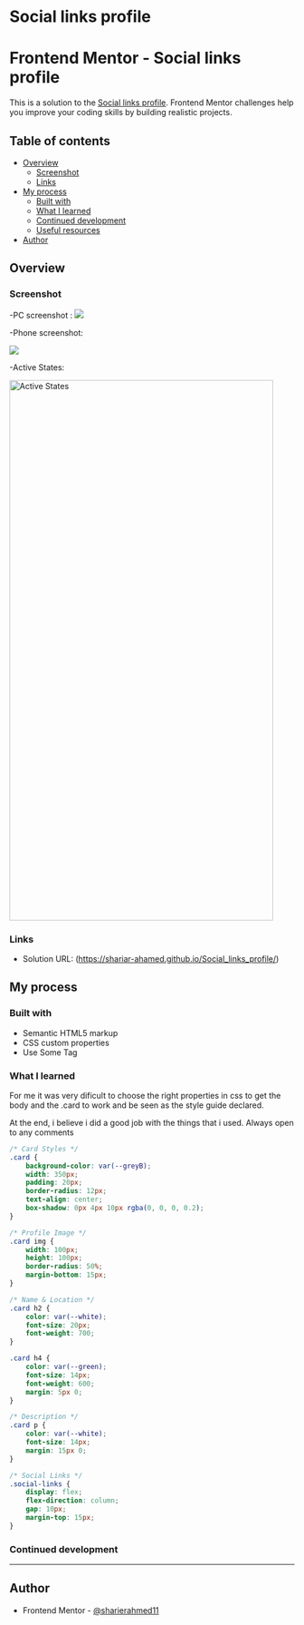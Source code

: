 # Social links profile

# Frontend Mentor - Social links profile

This is a solution to the [Social links profile](https://www.frontendmentor.io/challenges/social-links-profile-UG32l9m6dQ). Frontend Mentor challenges help you improve your coding skills by building realistic projects. 

## Table of contents

- [Overview](#overview)
  - [Screenshot](#screenshot)
  - [Links](#links)
- [My process](#my-process)
  - [Built with](#built-with)
  - [What I learned](#what-i-learned)
  - [Continued development](#continued-development)
  - [Useful resources](#useful-resources)
- [Author](#author)


## Overview

### Screenshot

-PC screenshot :
![](./destkop-design.png)


-Phone screenshot:

![](./mobile-design.png)

-Active States:

<img src="https://raw.githubusercontent.com/shariar-ahamed/Social_links_profile/main/active-states.jpg" alt="Active States" width="466" height="953">

### Links

- Solution URL: (https://shariar-ahamed.github.io/Social_links_profile/)

## My process

### Built with

- Semantic HTML5 markup
- CSS custom properties
- Use Some Tag


### What I learned

For me it was very dificult to choose the right properties in css to get the body and the .card to work and be seen as the style guide declared.

At the end, i believe i did a good job with the things that i used.
Always open to any comments  

```css
/* Card Styles */
.card {
    background-color: var(--greyB);
    width: 350px;
    padding: 20px;
    border-radius: 12px;
    text-align: center;
    box-shadow: 0px 4px 10px rgba(0, 0, 0, 0.2);
}

/* Profile Image */
.card img {
    width: 100px;
    height: 100px;
    border-radius: 50%;
    margin-bottom: 15px;
}

/* Name & Location */
.card h2 {
    color: var(--white);
    font-size: 20px;
    font-weight: 700;
}

.card h4 {
    color: var(--green);
    font-size: 14px;
    font-weight: 600;
    margin: 5px 0;
}

/* Description */
.card p {
    color: var(--white);
    font-size: 14px;
    margin: 15px 0;
}

/* Social Links */
.social-links {
    display: flex;
    flex-direction: column;
    gap: 10px;
    margin-top: 15px;
}
```

### Continued development
*****************

## Author
- Frontend Mentor - [@sharierahmed11](https://www.frontendmentor.io/profile/sharierahmed11)
